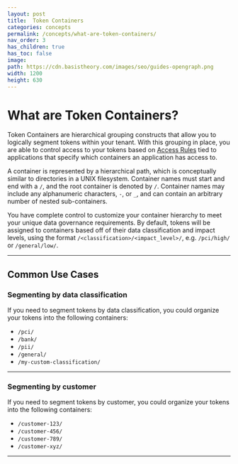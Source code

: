 ```yaml
---
layout: post
title:  Token Containers
categories: concepts
permalink: /concepts/what-are-token-containers/
nav_order: 3
has_children: true
has_toc: false
image:
path: https://cdn.basistheory.com/images/seo/guides-opengraph.png
width: 1200
height: 630
---
```


# What are Token Containers?

Token Containers are hierarchical grouping constructs that allow you to logically segment tokens within your tenant. With
this grouping in place, you are able to control access to your tokens based on [Access Rules](https://developers.basistheory.com/concepts/access-controls/) 
tied to applications that specify which containers an application has access to. 

A container is represented by a hierarchical path, which is conceptually similar to directories in a UNIX filesystem.
Container names must start and end with a `/`, and the root container is denoted by `/`. Container names may include any 
alphanumeric characters, `-`, or `_`, and can contain an arbitrary number of nested sub-containers.

You have complete control to customize your container hierarchy to meet your unique data governance requirements. By default,
tokens will be assigned to containers based off of their data classification and impact levels, using the format 
`/<classification>/<impact_level>/`, e.g. `/pci/high/` or `/general/low/`.

---

## Common Use Cases

### Segmenting by data classification

If you need to segment tokens by data classification, you could organize your tokens into the following containers:

- `/pci/`
- `/bank/`
- `/pii/`
- `/general/`
- `/my-custom-classification/`

---

### Segmenting by customer

If you need to segment tokens by customer, you could organize your tokens into the following containers:

- `/customer-123/`
- `/customer-456/`
- `/customer-789/`
- `/customer-xyz/`

---